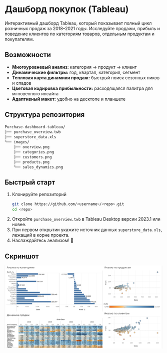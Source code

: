 # Дашборд покупок (Tableau)



Интерактивный дашборд Tableau, который показывает полный цикл розничных продаж за 2018–2021 годы. Исследуйте продажи, прибыль и поведение клиентов по категориям товаров, отдельным продуктам и покупателям.

## Возможности

- **Многоуровневый анализ:** категория → продукт → клиент
- **Динамические фильтры:** год, квартал, категория, сегмент
- **Тепловая карта динамики продаж:** быстрый поиск сезонных пиков и спадов
- **Цветовая кодировка прибыльности:** расходящаяся палитра для мгновенного инсайта
- **Адаптивный макет:** удобно на десктопе и планшете

## Структура репозитория

```text
Purchase-dashboard-tableau/
├── purchase_overview.twb
├── superstore_data.xls
└── images/
    ├── overview.png
    ├── categories.png
    ├── customers.png
    ├── products.png
    └── sales_dynamics.png
```

## Быстрый старт

1. Клонируйте репозиторий
   ```bash
   git clone https://github.com/<username>/<repo>.git
   cd <repo>
   ```
2. Откройте `purchase_overview.twb` в Tableau Desktop версии 2023.1 или новее.
3. При первом открытии укажите источник данных `superstore_data.xls`, лежащий в корне проекта.
4. Наслаждайтесь анализом! 🎉

## Скриншот
![График продаж](images/overview.png)



